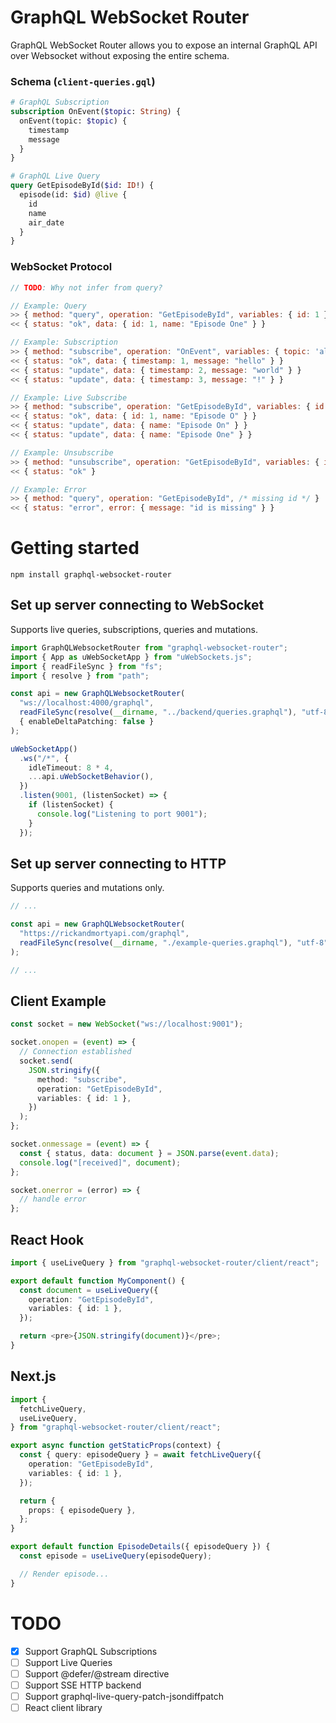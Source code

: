 # GraphQL WebSocket Router

GraphQL WebSocket Router allows you to expose an internal GraphQL API over Websocket without exposing the entire schema.

### Schema (`client-queries.gql`)

```graphql
# GraphQL Subscription
subscription OnEvent($topic: String) {
  onEvent(topic: $topic) {
    timestamp
    message
  }
}

# GraphQL Live Query
query GetEpisodeById($id: ID!) {
  episode(id: $id) @live {
    id
    name
    air_date
  }
}
```

### WebSocket Protocol

```js
// TODO: Why not infer from query?

// Example: Query
>> { method: "query", operation: "GetEpisodeById", variables: { id: 1 } }
<< { status: "ok", data: { id: 1, name: "Episode One" } }

// Example: Subscription
>> { method: "subscribe", operation: "OnEvent", variables: { topic: 'all' } }
<< { status: "ok", data: { timestamp: 1, message: "hello" } }
<< { status: "update", data: { timestamp: 2, message: "world" } }
<< { status: "update", data: { timestamp: 3, message: "!" } }

// Example: Live Subscribe
>> { method: "subscribe", operation: "GetEpisodeById", variables: { id: 1 } }
<< { status: "ok", data: { id: 1, name: "Episode O" } }
<< { status: "update", data: { name: "Episode On" } }
<< { status: "update", data: { name: "Episode One" } }

// Example: Unsubscribe
>> { method: "unsubscribe", operation: "GetEpisodeById", variables: { id: 1 } }
<< { status: "ok" }

// Example: Error
>> { method: "query", operation: "GetEpisodeById", /* missing id */ }
<< { status: "error", error: { message: "id is missing" } }
```

# Getting started

```
npm install graphql-websocket-router
```

## Set up server connecting to WebSocket

Supports live queries, subscriptions, queries and mutations.

```ts
import GraphQLWebsocketRouter from "graphql-websocket-router";
import { App as uWebSocketApp } from "uWebSockets.js";
import { readFileSync } from "fs";
import { resolve } from "path";

const api = new GraphQLWebsocketRouter(
  "ws://localhost:4000/graphql",
  readFileSync(resolve(__dirname, "../backend/queries.graphql"), "utf-8"),
  { enableDeltaPatching: false }
);

uWebSocketApp()
  .ws("/*", {
    idleTimeout: 8 * 4,
    ...api.uWebSocketBehavior(),
  })
  .listen(9001, (listenSocket) => {
    if (listenSocket) {
      console.log("Listening to port 9001");
    }
  });
```

## Set up server connecting to HTTP

Supports queries and mutations only.

```ts
// ...

const api = new GraphQLWebsocketRouter(
  "https://rickandmortyapi.com/graphql",
  readFileSync(resolve(__dirname, "./example-queries.graphql"), "utf-8")
);

// ...
```

## Client Example

```ts
const socket = new WebSocket("ws://localhost:9001");

socket.onopen = (event) => {
  // Connection established
  socket.send(
    JSON.stringify({
      method: "subscribe",
      operation: "GetEpisodeById",
      variables: { id: 1 },
    })
  );
};

socket.onmessage = (event) => {
  const { status, data: document } = JSON.parse(event.data);
  console.log("[received]", document);
};

socket.onerror = (error) => {
  // handle error
};
```

## React Hook

```ts
import { useLiveQuery } from "graphql-websocket-router/client/react";

export default function MyComponent() {
  const document = useLiveQuery({
    operation: "GetEpisodeById",
    variables: { id: 1 },
  });

  return <pre>{JSON.stringify(document)}</pre>;
}
```

## Next.js

```ts
import {
  fetchLiveQuery,
  useLiveQuery,
} from "graphql-websocket-router/client/react";

export async function getStaticProps(context) {
  const { query: episodeQuery } = await fetchLiveQuery({
    operation: "GetEpisodeById",
    variables: { id: 1 },
  });

  return {
    props: { episodeQuery },
  };
}

export default function EpisodeDetails({ episodeQuery }) {
  const episode = useLiveQuery(episodeQuery);

  // Render episode...
}
```

# TODO

- [x] Support GraphQL Subscriptions
- [ ] Support Live Queries
- [ ] Support @defer/@stream directive
- [ ] Support SSE HTTP backend
- [ ] Support graphql-live-query-patch-jsondiffpatch
- [ ] React client library
